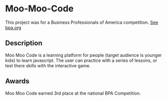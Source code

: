 # Moo-Moo-Code

This project was for a Business Professionals of America competition. [See bpa.org](https://www.bpa.org)

## Description

Moo Moo Code is a learning platform for people (target audience is younger kids) to learn javascript. The user can practice with a series of lessons, or test there skills with the interactive game.

## Awards

Moo Moo Code earned 3rd place at the national BPA Competition.

